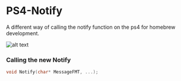 # PS4-Notify
A different way of calling the notify function on the ps4 for homebrew development.

![alt text](https://i.imgur.com/W2Zpz33.png)

### Calling the new Notify
``` C++
void Notify(char* MessageFMT, ...);
```
